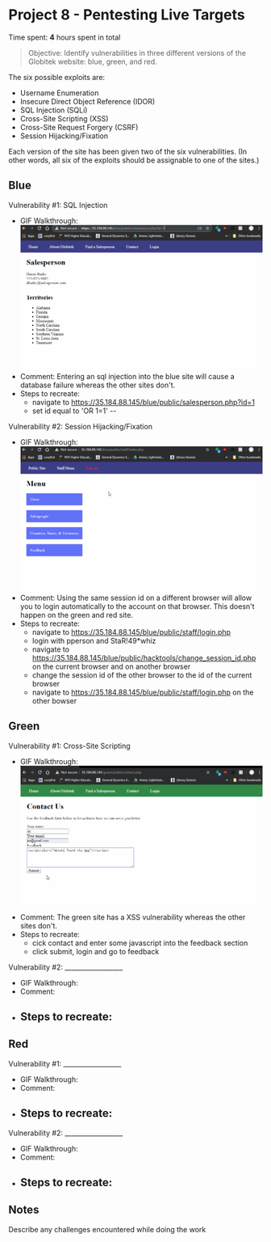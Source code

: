 # Project 8 - Pentesting Live Targets

Time spent: **4** hours spent in total

> Objective: Identify vulnerabilities in three different versions of the Globitek website: blue, green, and red.

The six possible exploits are:
* Username Enumeration
* Insecure Direct Object Reference (IDOR)
* SQL Injection (SQLi)
* Cross-Site Scripting (XSS)
* Cross-Site Request Forgery (CSRF)
* Session Hijacking/Fixation

Each version of the site has been given two of the six vulnerabilities. (In other words, all six of the exploits should be assignable to one of the sites.)

## Blue

Vulnerability #1: SQL Injection
 - GIF Walkthrough:
	![](./sqlinjection.gif)
 - Comment: Entering an sql injection into the blue site will cause a database failure whereas the other sites don't.
 - Steps to recreate:
	- navigate to https://35.184.88.145/blue/public/salesperson.php?id=1
	- set id equal to 'OR 1=1' --

Vulnerability #2: Session Hijacking/Fixation
 - GIF Walkthrough:
	![](./sessionhijacking.gif)
 - Comment: Using the same session id on a different browser will allow you to login automatically to the account on that browser. This doesn't happen on the green and red site.
 - Steps to recreate:
	- navigate to https://35.184.88.145/blue/public/staff/login.php
	- login with pperson and StaR!49*whiz
	- navigate to https://35.184.88.145/blue/public/hacktools/change_session_id.php on the current browser and on another browser
	- change the session id of the other browser to the id of the current browser
	- navigate to https://35.184.88.145/blue/public/staff/login.php on the other bowser
	
## Green

Vulnerability #1: Cross-Site Scripting
 - GIF Walkthrough:
	![](./XSS.gif)
 - Comment: The green site has a XSS vulnerability whereas the other sites don't.
 - Steps to recreate:
	- cick contact and enter some javascript into the feedback section
	- click submit, login and go to feedback
	
Vulnerability #2: __________________
 - GIF Walkthrough:
	![]()
 - Comment:
 - Steps to recreate:
	- 

## Red

Vulnerability #1: __________________
 - GIF Walkthrough:
	![]()
 - Comment:
 - Steps to recreate:
	- 
	
Vulnerability #2: __________________
 - GIF Walkthrough:
	![]()
 - Comment:
 - Steps to recreate:
	- 

## Notes

Describe any challenges encountered while doing the work

